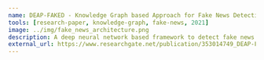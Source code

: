 ```yaml
---
name: DEAP-FAKED - Knowledge Graph based Approach for Fake News Detection
tools: [research-paper, knowledge-graph, fake-news, 2021]
image: ../img/fake_news_architecture.png
description: A deep neural network based framework to detect fake news from short text by leveraging open domain context using kowledge graphs.
external_url: https://www.researchgate.net/publication/353014749_DEAP-FAKED_Knowledge_Graph_based_Approach_for_Fake_News_Detection
---
```

